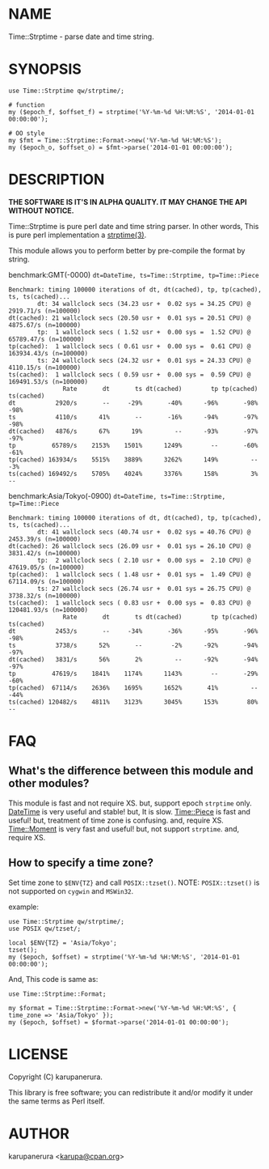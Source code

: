 # NAME

Time::Strptime - parse date and time string.

# SYNOPSIS

    use Time::Strptime qw/strptime/;

    # function
    my ($epoch_f, $offset_f) = strptime('%Y-%m-%d %H:%M:%S', '2014-01-01 00:00:00');

    # OO style
    my $fmt = Time::Strptime::Format->new('%Y-%m-%d %H:%M:%S');
    my ($epoch_o, $offset_o) = $fmt->parse('2014-01-01 00:00:00');

# DESCRIPTION

**THE SOFTWARE IS IT'S IN ALPHA QUALITY. IT MAY CHANGE THE API WITHOUT NOTICE.**

Time::Strptime is pure perl date and time string parser.
In other words, This is pure perl implementation a [strptime(3)](http://man.he.net/man3/strptime).

This module allows you to perform better by pre-compile the format by string.

benchmark:GMT(-0000) `dt=DateTime, ts=Time::Strptime, tp=Time::Piece`

    Benchmark: timing 100000 iterations of dt, dt(cached), tp, tp(cached), ts, ts(cached)...
            dt: 34 wallclock secs (34.23 usr +  0.02 sys = 34.25 CPU) @ 2919.71/s (n=100000)
    dt(cached): 21 wallclock secs (20.50 usr +  0.01 sys = 20.51 CPU) @ 4875.67/s (n=100000)
            tp:  1 wallclock secs ( 1.52 usr +  0.00 sys =  1.52 CPU) @ 65789.47/s (n=100000)
    tp(cached):  1 wallclock secs ( 0.61 usr +  0.00 sys =  0.61 CPU) @ 163934.43/s (n=100000)
            ts: 24 wallclock secs (24.32 usr +  0.01 sys = 24.33 CPU) @ 4110.15/s (n=100000)
    ts(cached):  1 wallclock secs ( 0.59 usr +  0.00 sys =  0.59 CPU) @ 169491.53/s (n=100000)
                   Rate       dt       ts dt(cached)        tp tp(cached) ts(cached)
    dt           2920/s       --     -29%       -40%      -96%       -98%       -98%
    ts           4110/s      41%       --       -16%      -94%       -97%       -98%
    dt(cached)   4876/s      67%      19%         --      -93%       -97%       -97%
    tp          65789/s    2153%    1501%      1249%        --       -60%       -61%
    tp(cached) 163934/s    5515%    3889%      3262%      149%         --        -3%
    ts(cached) 169492/s    5705%    4024%      3376%      158%         3%         --

benchmark:Asia/Tokyo(-0900) `dt=DateTime, ts=Time::Strptime, tp=Time::Piece`

    Benchmark: timing 100000 iterations of dt, dt(cached), tp, tp(cached), ts, ts(cached)...
            dt: 41 wallclock secs (40.74 usr +  0.02 sys = 40.76 CPU) @ 2453.39/s (n=100000)
    dt(cached): 26 wallclock secs (26.09 usr +  0.01 sys = 26.10 CPU) @ 3831.42/s (n=100000)
            tp:  2 wallclock secs ( 2.10 usr +  0.00 sys =  2.10 CPU) @ 47619.05/s (n=100000)
    tp(cached):  1 wallclock secs ( 1.48 usr +  0.01 sys =  1.49 CPU) @ 67114.09/s (n=100000)
            ts: 27 wallclock secs (26.74 usr +  0.01 sys = 26.75 CPU) @ 3738.32/s (n=100000)
    ts(cached):  1 wallclock secs ( 0.83 usr +  0.00 sys =  0.83 CPU) @ 120481.93/s (n=100000)
                   Rate       dt       ts dt(cached)        tp tp(cached) ts(cached)
    dt           2453/s       --     -34%       -36%      -95%       -96%       -98%
    ts           3738/s      52%       --        -2%      -92%       -94%       -97%
    dt(cached)   3831/s      56%       2%         --      -92%       -94%       -97%
    tp          47619/s    1841%    1174%      1143%        --       -29%       -60%
    tp(cached)  67114/s    2636%    1695%      1652%       41%         --       -44%
    ts(cached) 120482/s    4811%    3123%      3045%      153%        80%         --

# FAQ

## What's the difference between this module and other modules?

This module is fast and not require XS. but, support epoch `strptime` only.
[DateTime](https://metacpan.org/pod/DateTime) is very useful and stable! but, It is slow.
[Time::Piece](https://metacpan.org/pod/Time::Piece) is fast and useful! but, treatment of time zone is confusing. and, require XS.
[Time::Moment](https://metacpan.org/pod/Time::Moment) is very fast and useful! but, not support `strptime`. and, require XS.

## How to specify a time zone?

Set time zone to `$ENV{TZ}` and call `POSIX::tzset()`.
NOTE: `POSIX::tzset()` is not supported on `cygwin` and `MSWin32`.

example:

    use Time::Strptime qw/strptime/;
    use POSIX qw/tzset/;

    local $ENV{TZ} = 'Asia/Tokyo';
    tzset();
    my ($epoch, $offset) = strptime('%Y-%m-%d %H:%M:%S', '2014-01-01 00:00:00');

And, This code is same as:

    use Time::Strptime::Format;

    my $format = Time::Strptime::Format->new('%Y-%m-%d %H:%M:%S', { time_zone => 'Asia/Tokyo' });
    my ($epoch, $offset) = $format->parse('2014-01-01 00:00:00');

# LICENSE

Copyright (C) karupanerura.

This library is free software; you can redistribute it and/or modify
it under the same terms as Perl itself.

# AUTHOR

karupanerura &lt;karupa@cpan.org>

